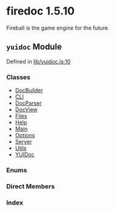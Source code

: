 
# firedoc 1.5.10

Fireball is the game engine for the future.


## `yuidoc` Module



Defined in [lib/yuidoc.js:10](../files/lib_yuidoc.js.md#l10)






### Classes
  - [DocBuilder](../classes/DocBuilder.md)
  - [CLI](../classes/CLI.md)
  - [DocParser](../classes/DocParser.md)
  - [DocView](../classes/DocView.md)
  - [Files](../classes/Files.md)
  - [Help](../classes/Help.md)
  - [Main](../classes/Main.md)
  - [Options](../classes/Options.md)
  - [Server](../classes/Server.md)
  - [Utils](../classes/Utils.md)
  - [YUIDoc](../classes/YUIDoc.md)

### Enums


### Direct Members
### Index






